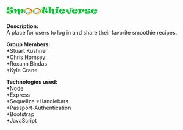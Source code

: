 ![alt text](https://github.com/ChrisHomsey/smoothieverse/blob/master/public/img/logo.png)

**Description:**     
A place for users to log in and share their favorite smoothie recipes.

**Group Members:**     
*Stuart Kushner  
*Chris Homsey  
*Roxann Bindas  
*Kyle Crane   

**Technologies used:**     
*Node  
*Express  
*Sequelize 
*Handlebars  
*Passport-Authentication    
*Bootstrap  
*JavaScript  

